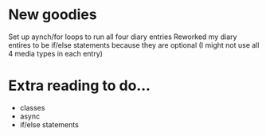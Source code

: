 # New goodies
Set up aynch/for loops to run all four diary entries
Reworked my diary entires to be if/else statements because they are optional (I might not use all 4 media types in each entry)

# Extra reading to do...
* classes
* async
* if/else statements 